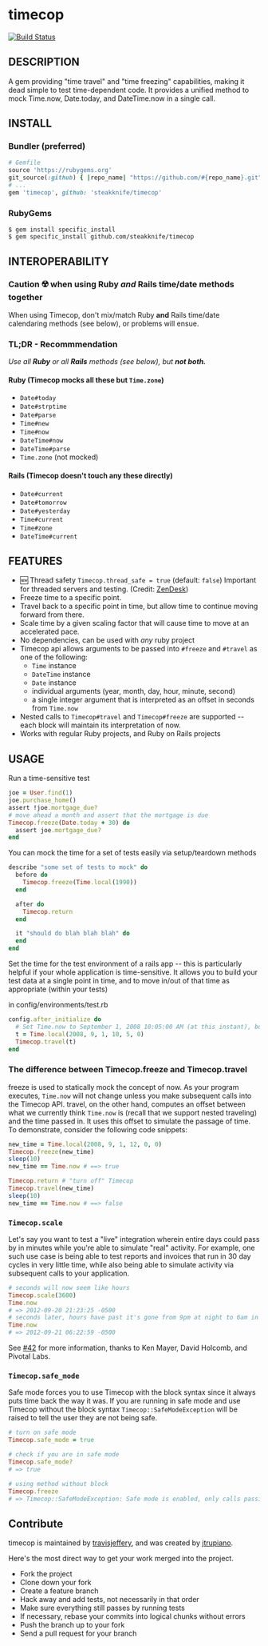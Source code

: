 # timecop

[![Build Status](https://secure.travis-ci.org/travisjeffery/timecop.png)](http://travis-ci.org/travisjeffery/timecop)

## DESCRIPTION

A gem providing "time travel" and "time freezing" capabilities, making it dead simple to test time-dependent code.  It provides a unified method to mock Time.now, Date.today, and DateTime.now in a single call.

## INSTALL
### Bundler (preferred)
```ruby
# Gemfile
source 'https://rubygems.org'
git_source(:github) { |repo_name| "https://github.com/#{repo_name}.git" } # bundler < 2.x security
# ...
gem 'timecop', github: 'steakknife/timecop'
```
### RubyGems
```shell
$ gem install specific_install
$ gem specific_install github.com/steakknife/timecop
```

## INTEROPERABILITY 
### **Caution** ☢️ when using Ruby *and* Rails time/date methods together

When using Timecop, don't mix/match Ruby **and** Rails time/date calendaring methods (see below), or problems will ensue. 

### TL;DR - Recommmendation

_Use all **Ruby** *or* all **Rails** methods (see below), but **not both.**_

#### Ruby (Timecop mocks all these but `Time.zone`)
  - `Date#today`
  - `Date#strptime`
  - `Date#parse`
  - `Time#new`
  - `Time#now`
  - `DateTime#now`
  - `DateTime#parse`
  - `Time.zone` (not mocked)
  
#### Rails (Timecop doesn't touch any these directly)
  - `Date#current`
  - `Date#tomorrow`
  - `Date#yesterday`
  - `Time#current`
  - `Time#zone`
  - `DateTime#current`



## FEATURES

- 🆕 Thread safety `Timecop.thread_safe = true` (default: `false`) Important for threaded servers and testing. (Credit: [ZenDesk](https://zendesk.com))
- Freeze time to a specific point.
- Travel back to a specific point in time, but allow time to continue moving forward from there.
- Scale time by a given scaling factor that will cause time to move at an accelerated pace.
- No dependencies, can be used with _any_ ruby project
- Timecop api allows arguments to be passed into `#freeze` and `#travel` as one of the following:
  - `Time` instance
  - `DateTime` instance
  - `Date` instance
  - individual arguments (year, month, day, hour, minute, second)
  - a single integer argument that is interpreted as an offset in seconds from `Time.now`
- Nested calls to `Timecop#travel` and `Timecop#freeze` are supported -- each block will maintain its interpretation of now.
- Works with regular Ruby projects, and Ruby on Rails projects

## USAGE

Run a time-sensitive test

```ruby
joe = User.find(1)
joe.purchase_home()
assert !joe.mortgage_due?
# move ahead a month and assert that the mortgage is due
Timecop.freeze(Date.today + 30) do
  assert joe.mortgage_due?
end
```

You can mock the time for a set of tests easily via setup/teardown methods

```ruby
describe "some set of tests to mock" do
  before do
    Timecop.freeze(Time.local(1990))
  end

  after do
    Timecop.return
  end

  it "should do blah blah blah" do
  end
end
```

Set the time for the test environment of a rails app -- this is particularly
helpful if your whole application is time-sensitive.  It allows you to build
your test data at a single point in time, and to move in/out of that time as
appropriate (within your tests)

in config/environments/test.rb

```ruby
config.after_initialize do
  # Set Time.now to September 1, 2008 10:05:00 AM (at this instant), but allow it to move forward
  t = Time.local(2008, 9, 1, 10, 5, 0)
  Timecop.travel(t)
end
```

### The difference between Timecop.freeze and Timecop.travel

freeze is used to statically mock the concept of now. As your program executes,
`Time.now` will not change unless you make subsequent calls into the Timecop API.
travel, on the other hand, computes an offset between what we currently think
`Time.now` is (recall that we support nested traveling) and the time passed in.
It uses this offset to simulate the passage of time.  To demonstrate, consider
the following code snippets:

```ruby
new_time = Time.local(2008, 9, 1, 12, 0, 0)
Timecop.freeze(new_time)
sleep(10)
new_time == Time.now # ==> true

Timecop.return # "turn off" Timecop
Timecop.travel(new_time)
sleep(10)
new_time == Time.now # ==> false
```

### `Timecop.scale`

Let's say you want to test a "live" integration wherein entire days could pass by
in minutes while you're able to simulate "real" activity. For example, one such use case
is being able to test reports and invoices that run in 30 day cycles in very little time, while also
being able to simulate activity via subsequent calls to your application.

```ruby
# seconds will now seem like hours
Timecop.scale(3600)
Time.now
# => 2012-09-20 21:23:25 -0500
# seconds later, hours have past it's gone from 9pm at night to 6am in the morning
Time.now
# => 2012-09-21 06:22:59 -0500
```

See [#42](https://github.com/travisjeffery/timecop/pull/42) for more information, thanks to Ken Mayer, David Holcomb, and Pivotal Labs.

### `Timecop.safe_mode`

Safe mode forces you to use Timecop with the block syntax since it always puts time back the way it was. If you are running in safe mode and use Timecop without the block syntax `Timecop::SafeModeException` will be raised to tell the user they are not being safe.

``` ruby
# turn on safe mode
Timecop.safe_mode = true

# check if you are in safe mode
Timecop.safe_mode?
# => true

# using method without block
Timecop.freeze
# => Timecop::SafeModeException: Safe mode is enabled, only calls passing a block are allowed.
```

## Contribute

timecop is maintained by [travisjeffery](http://github.com/travisjeffery), and
was created by [jtrupiano](https://github.com/jtrupiano).

Here's the most direct way to get your work merged into the project.

- Fork the project
- Clone down your fork
- Create a feature branch
- Hack away and add tests, not necessarily in that order
- Make sure everything still passes by running tests
- If necessary, rebase your commits into logical chunks without errors
- Push the branch up to your fork
- Send a pull request for your branch

